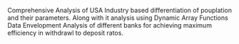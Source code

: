 Comprehensive Analysis of USA Industry based differentiation of pouplation and their parameters. Along with it analysis using Dynamic Array Functions
Data Envelopment Analysis of different banks for achieving maximum efficiency in withdrawl to deposit ratos.
